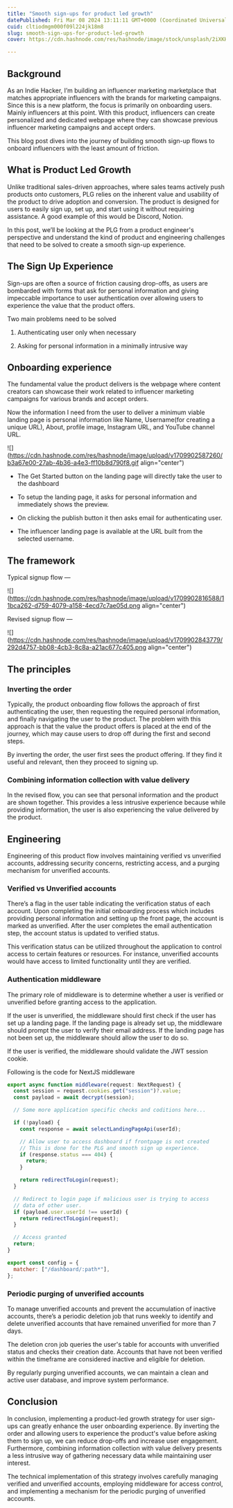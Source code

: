 ```yaml
---
title: "Smooth sign-ups for product led growth"
datePublished: Fri Mar 08 2024 13:11:11 GMT+0000 (Coordinated Universal Time)
cuid: cltiodmgm000f09l224jk18m8
slug: smooth-sign-ups-for-product-led-growth
cover: https://cdn.hashnode.com/res/hashnode/image/stock/unsplash/2iXKHA9PjVk/upload/e74ecb77640fab5273042bba19c70ee4.jpeg

---
```


## Background

As an Indie Hacker, I’m building an influencer marketing marketplace that matches appropriate influencers with the brands for marketing campaigns. Since this is a new platform, the focus is primarily on onboarding users. Mainly influencers at this point. With this product, influencers can create personalized and dedicated webpage where they can showcase previous influencer marketing campaigns and accept orders.

This blog post dives into the journey of building smooth sign-up flows to onboard influencers with the least amount of friction.

## What is Product Led Growth

Unlike traditional sales-driven approaches, where sales teams actively push products onto customers, PLG relies on the inherent value and usability of the product to drive adoption and conversion. The product is designed for users to easily sign up, set up, and start using it without requiring assistance. A good example of this would be Discord, Notion.

In this post, we’ll be looking at the PLG from a product engineer's perspective and understand the kind of product and engineering challenges that need to be solved to create a smooth sign-up experience.

## The Sign Up Experience

Sign-ups are often a source of friction causing drop-offs, as users are bombarded with forms that ask for personal information and giving impeccable importance to user authentication over allowing users to experience the value that the product offers.

Two main problems need to be solved

1. Authenticating user only when necessary
    
2. Asking for personal information in a minimally intrusive way
    

## Onboarding experience

The fundamental value the product delivers is the webpage where content creators can showcase their work related to influencer marketing campaigns for various brands and accept orders.

Now the information I need from the user to deliver a minimum viable landing page is personal information like Name, Username(for creating a unique URL), About, profile image, Instagram URL, and YouTube channel URL.

![](https://cdn.hashnode.com/res/hashnode/image/upload/v1709902587260/b3a67e00-27ab-4b36-a4e3-ff10b8d790f8.gif align="center")

* The Get Started button on the landing page will directly take the user to the dashboard
    
* To setup the landing page, it asks for personal information and immediately shows the preview.
    
* On clicking the publish button it then asks email for authenticating user.
    
* The influencer landing page is available at the URL built from the selected username.
    

## The framework

Typical signup flow —

![](https://cdn.hashnode.com/res/hashnode/image/upload/v1709902816588/11bca262-d759-4079-a158-4ecd7c7ae05d.png align="center")

Revised signup flow —

![](https://cdn.hashnode.com/res/hashnode/image/upload/v1709902843779/292d4757-bb08-4cb3-8c8a-a21ac677c405.png align="center")

## The principles

### Inverting the order

Typically, the product onboarding flow follows the approach of first authenticating the user, then requesting the required personal information, and finally navigating the user to the product. The problem with this approach is that the value the product offers is placed at the end of the journey, which may cause users to drop off during the first and second steps.

By inverting the order, the user first sees the product offering. If they find it useful and relevant, then they proceed to signing up.

### Combining information collection with value delivery

In the revised flow, you can see that personal information and the product are shown together. This provides a less intrusive experience because while providing information, the user is also experiencing the value delivered by the product.

## Engineering

Engineering of this product flow involves maintaining verified vs unverified accounts, addressing security concerns, restricting access, and a purging mechanism for unverified accounts.

### Verified vs Unverified accounts

There’s a flag in the user table indicating the verification status of each account. Upon completing the initial onboarding process which includes providing personal information and setting up the front page, the account is marked as unverified. After the user completes the email authentication step, the account status is updated to verified status.

This verification status can be utilized throughout the application to control access to certain features or resources. For instance, unverified accounts would have access to limited functionality until they are verified.

### Authentication middleware

The primary role of middleware is to determine whether a user is verified or unverified before granting access to the application.

If the user is unverified, the middleware should first check if the user has set up a landing page. If the landing page is already set up, the middleware should prompt the user to verify their email address. If the landing page has not been set up, the middleware should allow the user to do so.

If the user is verified, the middleware should validate the JWT session cookie.

Following is the code for NextJS middleware

```jsx
export async function middleware(request: NextRequest) {
  const session = request.cookies.get("session")?.value;
  const payload = await decrypt(session);

  // Some more application specific checks and coditions here...

  if (!payload) {
    const response = await selectLandingPageApi(userId);

    // Allow user to access dashboard if frontpage is not created
    // This is done for the PLG and smooth sign up experience.
    if (response.status === 404) {
      return;
    }

    return redirectToLogin(request);
  }

  // Redirect to login page if malicious user is trying to access
  // data of other user.
  if (payload.user.userId !== userId) {
    return redirectToLogin(request);
  }

  // Access granted
  return;
}

export const config = {
  matcher: ["/dashboard/:path*"],
};

```

### Periodic purging of unverified accounts

To manage unverified accounts and prevent the accumulation of inactive accounts, there’s a periodic deletion job that runs weekly to identify and delete unverified accounts that have remained unverified for more than 7 days.

The deletion cron job queries the user's table for accounts with unverified status and checks their creation date. Accounts that have not been verified within the timeframe are considered inactive and eligible for deletion.

By regularly purging unverified accounts, we can maintain a clean and active user database, and improve system performance.

## Conclusion

In conclusion, implementing a product-led growth strategy for user sign-ups can greatly enhance the user onboarding experience. By inverting the order and allowing users to experience the product's value before asking them to sign up, we can reduce drop-offs and increase user engagement. Furthermore, combining information collection with value delivery presents a less intrusive way of gathering necessary data while maintaining user interest.

The technical implementation of this strategy involves carefully managing verified and unverified accounts, employing middleware for access control, and implementing a mechanism for the periodic purging of unverified accounts.